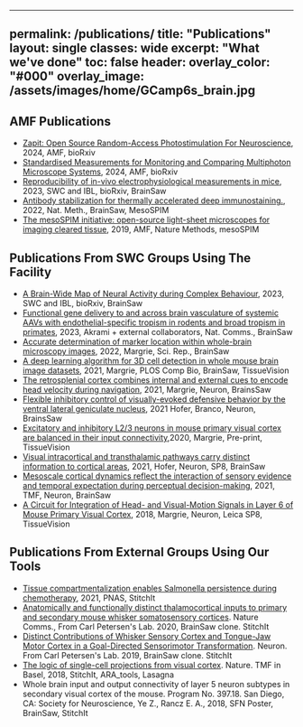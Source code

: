 ---
permalink: /publications/
title: "Publications"
layout: single
classes: wide
excerpt: "What we've done"
toc: false
header:
  overlay_color: "#000"
  overlay_image: /assets/images/home/GCamp6s_brain.jpg
--


## AMF Publications
* [Zapit: Open Source Random-Access Photostimulation For Neuroscience](https://doi.org/10.1101/2024.02.12.579892), 2024, AMF, bioRxiv
* [Standardised Measurements for Monitoring and Comparing Multiphoton Microscope Systems](https://www.biorxiv.org/content/10.1101/2024.01.23.576417v1), 2024, AMF, bioRxiv
* [Reproducibility of in-vivo electrophysiological measurements in mice](https://www.biorxiv.org/content/10.1101/2022.05.09.491042v4.full), 2023, SWC and IBL, bioRxiv, BrainSaw
* [Antibody stabilization for thermally accelerated deep immunostaining.](https://www.nature.com/articles/s41592-022-01569-1), 2022, Nat. Meth., BrainSaw, MesoSPIM
* [The mesoSPIM initiative: open-source light-sheet microscopes for imaging cleared tissue](https://www.nature.com/articles/s41592-019-0554-0), 2019, AMF, Nature Methods, mesoSPIM


## Publications From SWC Groups Using The Facility 
* [A Brain-Wide Map of Neural Activity during Complex Behaviour](https://www.biorxiv.org/content/10.1101/2023.07.04.547681v2.full.pdf), 2023, SWC and IBL, bioRxiv, BrainSaw
* [Functional gene delivery to and across brain vasculature of systemic AAVs with endothelial-specific tropism in rodents and broad tropism in primates](https://www.nature.com/articles/s41467-023-38582-7), 2023, Akrami + external collaborators, Nat. Comms., BrainSaw
* [Accurate determination of marker location within whole-brain microscopy images](https://doi.org/10.1038/s41598-021-04676-9), 2022, Margrie, Sci. Rep., BrainSaw
* [A deep learning algorithm for 3D cell detection in whole mouse brain image datasets](https://doi.org/10.1371/journal.pcbi.1009074), 2021, Margrie, PLOS Comp Bio, BrainSaw, TissueVision
* [The retrosplenial cortex combines internal and external cues to encode head velocity during navigation](http://dx.doi.org/10.1016/j.neuron.2021.10.031), 2021, Margrie, Neuron, BrainsSaw
* [Flexible inhibitory control of visually-evoked defensive behavior by the ventral lateral geniculate nucleus](https://www.sciencedirect.com/science/article/pii/S0896627321006577), 2021
      Hofer, Branco, Neuron, BrainsSaw
* [Excitatory and inhibitory L2/3 neurons in mouse primary visual cortex are balanced in their input connectivity](https://www.biorxiv.org/content/10.1101/2020.04.21.053504v1),2020, Margrie, Pre-print, TissueVision
* [Visual intracortical and transthalamic pathways carry distinct information to cortical areas](https://www.sciencedirect.com/science/article/pii/S089662732100283X?via%3Dihub), 2021, Hofer, Neuron, SP8, BrainSaw
* [Mesoscale cortical dynamics reflect the interaction of sensory evidence and temporal expectation during perceptual decision-making](https://www.sciencedirect.com/science/article/pii/S0896627321002014?via%3Dihub), 2021, TMF, Neuron, BrainSaw
* [A Circuit for Integration of Head- and Visual-Motion Signals in Layer 6 of Mouse Primary Visual Cortex](https://www.ncbi.nlm.nih.gov/pmc/articles/PMC5896233/), 2018, Margrie, Neuron, Leica SP8, TissueVision


## Publications From External Groups Using Our Tools
* [Tissue compartmentalization enables Salmonella persistence during chemotherapy](https://pubmed.ncbi.nlm.nih.gov/34911764/), 2021, PNAS, StitchIt
* [Anatomically and functionally distinct thalamocortical inputs to primary and secondary mouse whisker somatosensory cortices](https://www.ncbi.nlm.nih.gov/pmc/articles/PMC7335197/). Nature Comms., From Carl Petersen's Lab. 2020, BrainSaw clone. StitchIt
* [Distinct Contributions of Whisker Sensory Cortex and Tongue-Jaw Motor Cortex in a Goal-Directed Sensorimotor Transformation](https://www.ncbi.nlm.nih.gov/pmc/articles/PMC6859494/). Neuron. From Carl Petersen's Lab. 2019, BrainSaw clone. StitchIt
* [The logic of single-cell projections from visual cortex](https://www.ncbi.nlm.nih.gov/pmc/articles/PMC6585423/). Nature. TMF in Basel, 2018, StitchIt, ARA_tools, Lasagna
* Whole brain input and output connectivity of layer 5 neuron subtypes in secondary visual cortex of the mouse. Program No. 397.18. San Diego, CA: Society for Neuroscience, Ye Z., Rancz E. A., 2018, SFN Poster, BrainSaw, StitchIt

